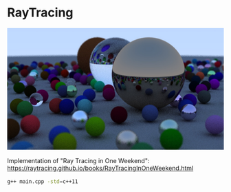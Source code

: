 # RayTracing



![21](pics/21.jpg) 



Implementation of "Ray Tracing in One Weekend": 
https://raytracing.github.io/books/RayTracingInOneWeekend.html



```bash
g++ main.cpp -std=c++11
```

